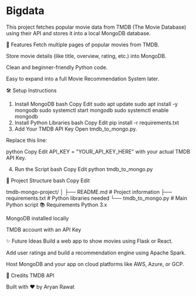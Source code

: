 # Bigdata
This project fetches popular movie data from TMDB (The Movie Database) using their API and stores it into a local MongoDB database.

🚀 Features
Fetch multiple pages of popular movies from TMDB.

Store movie details (like title, overview, rating, etc.) into MongoDB.

Clean and beginner-friendly Python code.

Easy to expand into a full Movie Recommendation System later.

🛠️ Setup Instructions
1. Install MongoDB
bash
Copy
Edit
sudo apt update
sudo apt install -y mongodb
sudo systemctl start mongodb
sudo systemctl enable mongodb
2. Install Python Libraries
bash
Copy
Edit
pip install -r requirements.txt
3. Add Your TMDB API Key
Open tmdb_to_mongo.py.

Replace this line:

python
Copy
Edit
API_KEY = "YOUR_API_KEY_HERE"
with your actual TMDB API Key.

4. Run the Script
bash
Copy
Edit
python tmdb_to_mongo.py

📂 Project Structure
bash
Copy
Edit

tmdb-mongo-project/
│
├── README.md          # Project information
├── requirements.txt   # Python libraries needed
└── tmdb_to_mongo.py   # Main Python script
📚 Requirements
Python 3.x

MongoDB installed locally

TMDB account with an API Key

✨ Future Ideas
Build a web app to show movies using Flask or React.

Add user ratings and build a recommendation engine using Apache Spark.

Host MongoDB and your app on cloud platforms like AWS, Azure, or GCP.

🌟 Credits
TMDB API

Built with ❤️ by Aryan Rawat
